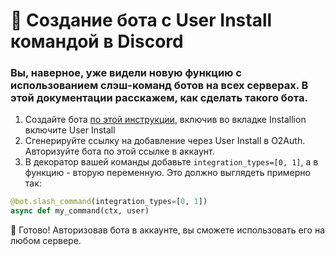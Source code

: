 # 🔦 Создание бота с User Install командой в Discord
### Вы, наверное, уже видели новую функцию с использованием слэш-команд ботов на всех серверах. В этой документации расскажем, как сделать такого бота.

1. Создайте бота [по этой инструкции](/docs/apps/first-discord-bot), включив во вкладке Installion включите User Install
2. Сгенерируйте ссылку на добавление через User Install в O2Auth. Авторизуйте бота по этой ссылке в аккаунт.
3. В декоратор вашей команды добавьте `integration_types=[0, 1]`, а в функцию - вторую переменную. Это должно выглядеть примерно так:
```py
@bot.slash_command(integration_types=[0, 1])
async def my_command(ctx, user)
```
🎉 Готово! Авторизовав бота в аккаунте, вы сможете использовать его на любом сервере.

